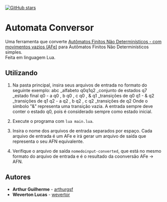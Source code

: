 [![GitHub stars](https://img.shields.io/github/stars/arthurgsf/Automata-Conversor.svg)](https://github.com/arthurgsf/Automata-Conversor/stargazers)
# Automata Conversor

Uma ferramenta que converte [Autômatos Finitos Não Determinísticos - com movimentos vazios (AFe)](https://en.wikipedia.org/wiki/Nondeterministic_finite_automaton) para Autômatos Finitos Não Determinísticos simples.  
Feita em linguagem Lua.

## Utilizando
1. Na pasta principal, insira seus arquivos de entrada no formato do seguinte exemplo:
    abc _alfabeto
    q0q1q2 _conjunto de estados
    q7 _estado final
    q0 - a q0 , b q0 , c q0 , & q1 _transições de q0
    q1 - & q2 _transições de q1
    q2 - a q2 , b q2 , c q2 _transições de q2
Onde o símbolo "&" representa uma transição vazia.
A entrada sempre deve conter o estado q0, pois é considerado sempre como estado inicial.

2. Execute o programa com `lua main.lua`.

3. Insira o nome dos arquivos de entrada separados por espaço. Cada arquivo de entrada é um AFe e irá gerar um arquivo de saída que representa o seu AFN equivalente.

4. Verifique o arquivo de saída `nomedoinput-converted`, que está no mesmo formato do arquivo de entrada e é o resultado da coonversão AFe -> AFN.

## Autores

* **Arthur Guilherme** - [arthurgsf](https://github.com/arthurgsf)
* **Weverton Lucas** - [wevertor](https://github.com/wevertor)
